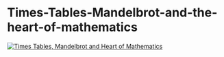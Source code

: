 # Times-Tables-Mandelbrot-and-the-heart-of-mathematics

[![Times Tables, Mandelbrot and Heart of Mathematics](https://media.giphy.com/media/RLn99WR3lEKPS9zXzE/giphy.gif)](https://www.youtube.com/watch?v=-3zdjFj4AQU&feature=youtu.be)
